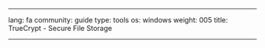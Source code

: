 

---

lang: fa
community: guide
type: tools
os: windows
weight: 005
title: TrueCrypt - Secure File Storage

---

<stub>

